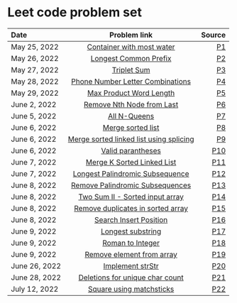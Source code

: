 # Leet code problem set
| Date        			| Problem link  																											| Source        	|
| :---        			| :----:     																												| ---: 				|
| May 25, 2022			| [Container with most water](https://leetcode.com/problems/container-with-most-water/) 									| [P1](P1)  		|
| May 26, 2022			| [Longest Common Prefix](https://leetcode.com/problems/longest-common-prefix/) 											| [P2](P2)  		|
| May 27, 2022			| [Triplet Sum](https://leetcode.com/problems/3sum/) 																		| [P3](P3)  		|
| May 28, 2022			| [Phone Number Letter Combinations](https://leetcode.com/problems/letter-combinations-of-a-phone-number/) 					| [P4](P4)  		|
| May 29, 2022			| [Max Product Word Length](https://leetcode.com/problems/maximum-product-of-word-lengths/) 								| [P5](P5)  		|
| June 2, 2022			| [Remove Nth Node from Last](https://leetcode.com/problems/remove-nth-node-from-end-of-list/)								| [P6](P6)			|
| June 5, 2022			| [All N-Queens](https://leetcode.com/problems/n-queens/)																	| [P7](P7)			|
| June 6, 2022			| [Merge sorted list](https://leetcode.com/problems/merge-sorted-array/)													| [P8](P8)			|
| June 6, 2022			| [Merge sorted linked list using splicing](https://leetcode.com/problems/merge-two-sorted-lists/)							| [P9](P9)			|
| June 6, 2022			| [Valid parantheses](https://leetcode.com/problems/valid-parentheses/)														| [P10](P10)		|
| June 7, 2022			| [Merge K Sorted Linked List](https://leetcode.com/problems/merge-k-sorted-lists/)											| [P11](P11)		|
| June 7, 2022			| [Longest Palindromic Subsequence](https://leetcode.com/problems/longest-palindromic-subsequence/)							| [P12](P12)		|
| June 8, 2022			| [Remove Palindromic Subsequences](https://leetcode.com/problems/remove-palindromic-subsequences/)							| [P13](P13)		|
| June 8, 2022			| [Two Sum II - Sorted input array](https://leetcode.com/problems/two-sum-ii-input-array-is-sorted/)						| [P14](P14)		|
| June 8, 2022			| [Remove duplicates in sorted array](https://leetcode.com/problems/remove-duplicates-from-sorted-array/)					| [P15](P15)		|
| June 8, 2022			| [Search Insert Position](https://leetcode.com/problems/search-insert-position/)											| [P16](P16)		|
| June 9, 2022			| [Longest substring](https://leetcode.com/problems/longest-substring-without-repeating-characters/)						| [P17](P17)		|
| June 9, 2022			| [Roman to Integer](https://leetcode.com/problems/roman-to-integer/)														| [P18](P18)		|
| June 9, 2022			| [Remove element from array](https://leetcode.com/problems/remove-element/)												| [P19](P19)		|
| June 26, 2022			| [Implement strStr](https://leetcode.com/problems/implement-strstr/)														| [P20](P20)		|
| June 28, 2022			| [Deletions for unique char count](https://leetcode.com/problems/minimum-deletions-to-make-character-frequencies-unique/)	| [P21](P21)		|
| July 12, 2022			| [Square using matchsticks](https://leetcode.com/problems/matchsticks-to-square/)											| [P22](P22)		|
